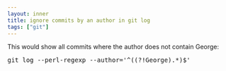 ```yaml
---
layout: inner
title: ignore commits by an author in git log
tags: ["git"]
---
```

This would show all commits where the author does not contain George:

<pre>git log --perl-regexp --author='^((?!George).*)$'</pre>
